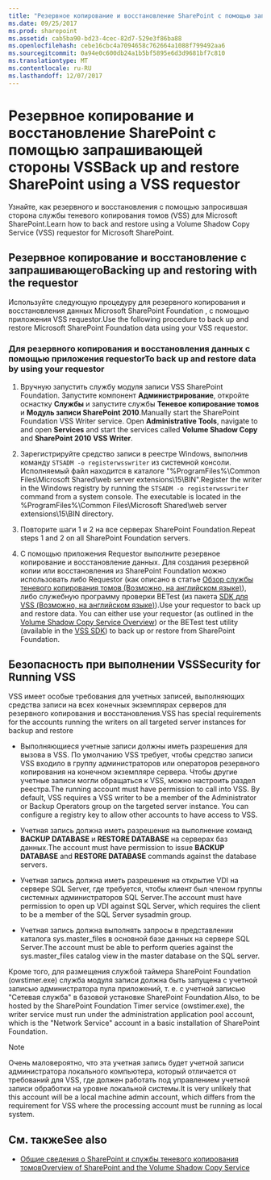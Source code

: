 ```yaml
---
title: "Резервное копирование и восстановление SharePoint с помощью запрашивающей стороны VSS"
ms.date: 09/25/2017
ms.prod: sharepoint
ms.assetid: cab5ba90-bd23-4cec-82d7-529e3f86ba88
ms.openlocfilehash: cebe16cbc4a7094658c762664a1088f799492aa6
ms.sourcegitcommit: 0a94e0c600db24a1b5bf5895e6d3d9681bf7c810
ms.translationtype: MT
ms.contentlocale: ru-RU
ms.lasthandoff: 12/07/2017
---
```

# <a name="back-up-and-restore-sharepoint-using-a-vss-requestor"></a><span data-ttu-id="9b250-102">Резервное копирование и восстановление SharePoint с помощью запрашивающей стороны VSS</span><span class="sxs-lookup"><span data-stu-id="9b250-102">Back up and restore SharePoint using a VSS requestor</span></span>

<span data-ttu-id="9b250-103">Узнайте, как резервного и восстановления с помощью запросившая сторона службы теневого копирования томов (VSS) для Microsoft SharePoint.</span><span class="sxs-lookup"><span data-stu-id="9b250-103">Learn how to back and restore using a Volume Shadow Copy Service (VSS) requestor for Microsoft SharePoint.</span></span>

## <a name="backing-up-and-restoring-with-the-requestor"></a><span data-ttu-id="9b250-104">Резервное копирование и восстановление с запрашивающего</span><span class="sxs-lookup"><span data-stu-id="9b250-104">Backing up and restoring with the requestor</span></span>

<span data-ttu-id="9b250-105">Используйте следующую процедуру для резервного копирования и восстановления данных Microsoft SharePoint Foundation , с помощью приложения VSS requestor.</span><span class="sxs-lookup"><span data-stu-id="9b250-105">Use the following procedure to back up and restore Microsoft SharePoint Foundation data using your VSS requestor.</span></span>
  
    
    

### <a name="to-back-up-and-restore-data-by-using-your-requestor"></a><span data-ttu-id="9b250-106">Для резервного копирования и восстановления данных с помощью приложения requestor</span><span class="sxs-lookup"><span data-stu-id="9b250-106">To back up and restore data by using your requestor</span></span>


1. <span data-ttu-id="9b250-p101">Вручную запустить службу модуля записи VSS SharePoint Foundation. Запустите компонент **Администрирование**, откройте оснастку **Службы** и запустите службы **Теневое копирование томов** и **Модуль записи SharePoint 2010**.</span><span class="sxs-lookup"><span data-stu-id="9b250-p101">Manually start the SharePoint Foundation VSS Writer service. Open **Administrative Tools**, navigate to and open **Services** and start the services called **Volume Shadow Copy** and **SharePoint 2010 VSS Writer**.</span></span>
    
  
2. <span data-ttu-id="9b250-p102">Зарегистрируйте средство записи в реестре Windows, выполнив команду  `STSADM -o registerwsswriter` из системной консоли. Исполняемый файл находится в каталоге "%ProgramFiles%\\Common Files\\Microsoft Shared\\web server extensions\\15\\BIN".</span><span class="sxs-lookup"><span data-stu-id="9b250-p102">Register the writer in the Windows registry by running the  `STSADM -o registerwsswriter` command from a system console. The executable is located in the %ProgramFiles%\\Common Files\\Microsoft Shared\\web server extensions\\15\\BIN directory.</span></span>
    
  
3. <span data-ttu-id="9b250-111">Повторите шаги 1 и 2 на все серверах SharePoint Foundation.</span><span class="sxs-lookup"><span data-stu-id="9b250-111">Repeat steps 1 and 2 on all SharePoint Foundation servers.</span></span>
    
  
4. <span data-ttu-id="9b250-p103">С помощью приложения Requestor выполните резервное копирование и восстановление данных. Для создания резервной копии или восстановления из SharePoint Foundation можно использовать либо Requestor (как описано в статье  [Обзор службы теневого копирования томов (Возможно, на английском языке)](http://msdn.microsoft.com/en-us/library/aa384649%28VS.85%29.aspx)), либо служебную программу проверки BETest (из пакета  [SDK для VSS (Возможно, на английском языке)](http://www.microsoft.com/downloads/details.aspx?FamilyID=0B4F56E4-0CCC-4626-826A-ED2C4C95C871&amp;displaylang=en)).</span><span class="sxs-lookup"><span data-stu-id="9b250-p103">Use your requestor to back up and restore data. You can either use your requestor (as outlined in the  [Volume Shadow Copy Service Overview](http://msdn.microsoft.com/en-us/library/aa384649%28VS.85%29.aspx)) or the BETest test utility (available in the  [VSS SDK](http://www.microsoft.com/downloads/details.aspx?FamilyID=0B4F56E4-0CCC-4626-826A-ED2C4C95C871&amp;displaylang=en)) to back up or restore from SharePoint Foundation.</span></span> 
    
  

## <a name="security-for-running-vss"></a><span data-ttu-id="9b250-114">Безопасность при выполнении VSS</span><span class="sxs-lookup"><span data-stu-id="9b250-114">Security for Running VSS</span></span>

<span data-ttu-id="9b250-115">VSS имеет особые требования для учетных записей, выполняющих средства записи на всех конечных экземплярах серверов для резервного копирования и восстановления.</span><span class="sxs-lookup"><span data-stu-id="9b250-115">VSS has special requirements for the accounts running the writers on all targeted server instances for backup and restore</span></span>
  
    
    

- <span data-ttu-id="9b250-p104">Выполняющиеся учетные записи должны иметь разрешения для вызова в VSS. По умолчанию VSS требует, чтобы средство записи VSS входило в группу администраторов или операторов резервного копирования на конечном экземпляре сервера. Чтобы другие учетные записи могли обращаться к VSS, можно настроить раздел реестра.</span><span class="sxs-lookup"><span data-stu-id="9b250-p104">The running account must have permission to call into VSS. By default, VSS requires a VSS writer to be a member of the Administrator or Backup Operators group on the targeted server instance. You can configure a registry key to allow other accounts to have access to VSS.</span></span>
    
  
- <span data-ttu-id="9b250-119">Учетная запись должна иметь разрешения на выполнение команд **BACKUP DATABASE** и **RESTORE DATABASE** на серверах баз данных.</span><span class="sxs-lookup"><span data-stu-id="9b250-119">The account must have permission to issue **BACKUP DATABASE** and **RESTORE DATABASE** commands against the database servers.</span></span>
    
  
- <span data-ttu-id="9b250-120">Учетная запись должна иметь разрешения на открытие VDI на сервере SQL Server, где требуется, чтобы клиент был членом группы системных администраторов SQL Server.</span><span class="sxs-lookup"><span data-stu-id="9b250-120">The account must have permission to open up VDI against SQL Server, which requires the client to be a member of the SQL Server sysadmin group.</span></span>
    
  
- <span data-ttu-id="9b250-121">Учетная запись должна выполнять запросы в представлении каталога sys.master_files в основной базе данных на сервере SQL Server.</span><span class="sxs-lookup"><span data-stu-id="9b250-121">The account must be able to perform queries against the sys.master_files catalog view in the master database on the SQL server.</span></span>
    
  
<span data-ttu-id="9b250-122">Кроме того, для размещения службой таймера SharePoint Foundation (owstimer.exe) служба модуля записи должна быть запущена с учетной записью администратора пула приложений, т. е. с учетной записью "Сетевая служба" в базовой установке SharePoint Foundation.</span><span class="sxs-lookup"><span data-stu-id="9b250-122">Also, to be hosted by the SharePoint Foundation Timer service (owstimer.exe), the writer service must run under the administration application pool account, which is the "Network Service" account in a basic installation of SharePoint Foundation.</span></span> 
  
> [!NOTE]
> <span data-ttu-id="9b250-123">Очень маловероятно, что эта учетная запись будет учетной записи администратора локального компьютера, который отличается от требований для VSS, где должен работать под управлением учетной записи обработки на уровне локальной системы.</span><span class="sxs-lookup"><span data-stu-id="9b250-123">It is very unlikely that this account will be a local machine admin account, which differs from the requirement for VSS where the processing account must be running as local system.</span></span>
  
    
    

## <a name="see-also"></a><span data-ttu-id="9b250-124">См. также</span><span class="sxs-lookup"><span data-stu-id="9b250-124">See also</span></span>
<span data-ttu-id="9b250-125"><a name="bk_addresources"> </a></span><span class="sxs-lookup"><span data-stu-id="9b250-125"></span></span>


-  [<span data-ttu-id="9b250-126">Общие сведения о SharePoint и службы теневого копирования томов</span><span class="sxs-lookup"><span data-stu-id="9b250-126">Overview of SharePoint and the Volume Shadow Copy Service</span></span>](overview-of-sharepoint-and-the-volume-shadow-copy-service.md)
    
  

